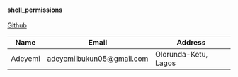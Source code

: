 #### shell_permissions

[Github](https://github.com/AIA-P/shell_permissions "Github cod")


|Name|Email|Address|
|----|-----|-------|
|Adeyemi|adeyemiibukun05@gmail.com|Olorunda-Ketu, Lagos|
